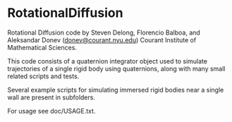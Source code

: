 # RotationalDiffusion

Rotational Diffusion code by Steven Delong, Florencio Balboa, and
Aleksandar Donev (donev@courant.nyu.edu) Courant Institute of
Mathematical Sciences.

This code consists of a quaternion integrator object used to simulate
trajectories of a single rigid body using quaternions, along with
many small related scripts and tests.  

Several example scripts for simulating immersed rigid bodies near a single
wall are present in subfolders.

For usage see doc/USAGE.txt.



